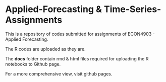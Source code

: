 # Applied-Forecasting & Time-Series-Assignments
This is a repository of codes submitted for assignments of ECON4903 - Applied Forecasting.

The R codes are uploaded as they are.

The **docs** folder contain rmd & html files required for uploading the R notebooks to Github page.

For a more comprehensive view, visit github pages.
